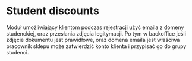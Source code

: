 # Student discounts
Moduł umożliwiający klientom podczas rejestracji użyć emaila z domeny studenckiej, oraz przesłania zdjęcia legitymacji. Po tym w backoffice jeśli zdjęcie dokumentu jest prawidłowe, oraz domena emaila jest właściwa pracownik sklepu może zatwierdzić konto klienta i przypisać go do grupy studenci.
